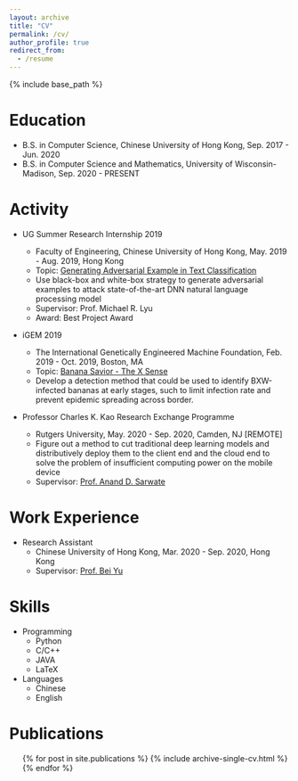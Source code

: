 ```yaml
---
layout: archive
title: "CV"
permalink: /cv/
author_profile: true
redirect_from:
  - /resume
---
```


{% include base_path %}

Education
======
* B.S. in Computer Science, Chinese University of Hong Kong, Sep. 2017 - Jun. 2020
* B.S. in Computer Science and Mathematics, University of Wisconsin-Madison, Sep. 2020 - PRESENT

Activity
======
* UG Summer Research Internship 2019
  * Faculty of Engineering, Chinese University of Hong Kong, May. 2019 - Aug. 2019, Hong Kong
  * Topic: [Generating Adversarial Example in Text Classification](https://drive.google.com/file/d/1pUEmVtxT0lAKaiB8K0_digI2iAXnoi3-/view?usp=sharing)
  * Use black-box and white-box strategy to generate adversarial examples to attack state-of-the-art DNN natural language processing model
  * Supervisor: Prof. Michael R. Lyu
  * Award: Best Project Award

* iGEM 2019
  * The International Genetically Engineered Machine Foundation, Feb. 2019 - Oct. 2019, Boston, MA
  * Topic: [Banana Savior - The X Sense](https://2019.igem.org/Team:Hong_Kong-CUHK)
  * Develop a detection method that could be used to identify BXW-infected bananas at early stages, such to limit infection rate and prevent epidemic spreading across border.

* Professor Charles K. Kao Research Exchange Programme
  * Rutgers University, May. 2020 - Sep. 2020, Camden, NJ [REMOTE]
  * Figure out a method to cut traditional deep learning models and distributively deploy them to the client end and the cloud end to solve the problem of insufficient computing power on the mobile device
  * Supervisor: [Prof. Anand D. Sarwate](https://www.ece.rutgers.edu/~asarwate/)

Work Experience 
======
* Research Assistant
  * Chinese University of Hong Kong, Mar. 2020 - Sep. 2020, Hong Kong
  * Supervisor: [Prof. Bei Yu](http://www.cse.cuhk.edu.hk/~byu/index.html) 


Skills
======
* Programming
  * Python
  * C/C++
  * JAVA
  * LaTeX
* Languages
  * Chinese
  * English

Publications
======
  <ul>{% for post in site.publications %}
    {% include archive-single-cv.html %}
  {% endfor %}</ul>
